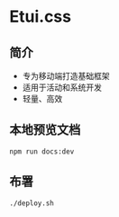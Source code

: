 
# Etui.css
## 简介

-   专为移动端打造基础框架
-   适用于活动和系统开发
-   轻量、高效


## 本地预览文档

    npm run docs:dev


## 布署

    ./deploy.sh